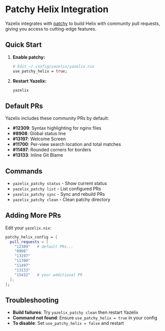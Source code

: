 # Patchy Helix Integration

Yazelix integrates with [patchy](https://github.com/nik-rev/patchy) to build Helix with community pull requests, giving you access to cutting-edge features.

## Quick Start

1. **Enable patchy:**
   ```nix
   # Edit ~/.config/yazelix/yazelix.nix
   use_patchy_helix = true;
   ```

2. **Restart Yazelix:**
   ```bash
   yazelix
   ```

## Default PRs

Yazelix includes these community PRs by default:

- **#12309**: Syntax highlighting for nginx files
- **#8908**: Global status line
- **#13197**: Welcome Screen
- **#11700**: Per-view search location and total matches
- **#11497**: Rounded corners for borders
- **#13133**: Inline Git Blame

## Commands

- `yazelix_patchy status` - Show current status
- `yazelix_patchy list` - List configured PRs
- `yazelix_patchy sync` - Sync and rebuild PRs
- `yazelix_patchy clean` - Clean patchy directory

## Adding More PRs

Edit your `yazelix.nix`:

```nix
patchy_helix_config = {
  pull_requests = [
    "12309"   # default PRs...
    "8908"
    "13197"
    "11700"
    "11497"
    "13133"
    "15432"   # your additional PR
  ];
};
```

## Troubleshooting

- **Build failures**: Try `yazelix_patchy clean` then restart Yazelix
- **Command not found**: Ensure `use_patchy_helix = true` in your config
- **To disable**: Set `use_patchy_helix = false` and restart 